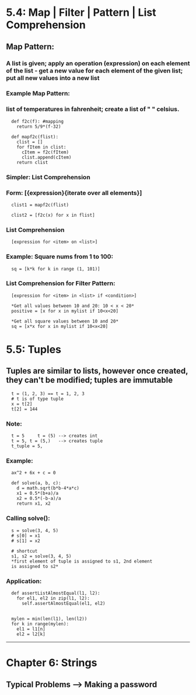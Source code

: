 # 5.4: Map | Filter | Pattern | List Comprehension
## Map Pattern:
### A list is given; apply an operation (expression) on each element of the list - get a new value for each element of the given list; put all new values into a new list

### Example Map Pattern:
### list of temperatures in fahrenheit; create a list of " " celsius.
      def f2c(f): #mapping
        return 5/9*(f-32)

      def mapf2c(flist):
        clist = []
        for fItem in clist:
          cItem = f2c(fItem)
          clist.append(cItem)
        return clist

### Simpler: List Comprehension
### Form: [{expression}{iterate over all elements}]
      clist1 = mapf2c(flist)

      clist2 = [f2c(x) for x in flist]
### List Comprehension
      [expression for <item> on <list>]

### Example: Square nums from 1 to 100:
      sq = [k*k for k in range (1, 101)]

### List Comprehension for Filter Pattern:
      [expression for <item> in <list> if <condition>]

      *Get all values between 10 and 20: 10 < x < 20*
      positive = [x for x in mylist if 10<x<20]

      *Get all square values between 10 and 20*
      sq = [x*x for x in mylist if 10<x<20]

# 5.5: Tuples
## Tuples are similar to lists, however once created, they can't be modified; tuples are immutable
      t = (1, 2, 3) == t = 1, 2, 3
      # t is of type tuple
      x = t[2]
      t[2] = 144
### Note:
      t = 5     t = (5) --> creates int
      t = 5, t = (5,)   --> creates tuple
      t_tuple = 5,

### Example:
      ax^2 + 6x + c = 0

      def solve(a, b, c):
        d = math.sqrt(b*b-4*a*c)
        x1 = 0.5*(b+a)/a
        x2 = 0.5*(-b-a)/a
        return x1, x2
### Calling solve():
      s = solve(3, 4, 5)
      # s[0] = x1
      # s[1] = x2

      # shortcut
      s1, s2 = solve(3, 4, 5)
      *first element of tuple is assigned to s1, 2nd element
      is assigned to s2*

### Application:
      def assertListAlmostEqual(l1, l2):
        for el1, el2 in zip(l1, l2):
          self.assertAlmostEqual(el1, el2)


      mylen = min(len(l1), len(l2))
      for k in range(mylen):
        el1 = l1[n]
        el2 = l2[k]
-------------
# Chapter 6: Strings
## Typical Problems --> Making a password
